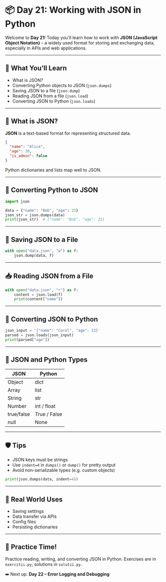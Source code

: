 # 📦 Day 21: Working with JSON in Python

Welcome to **Day 21**! Today you’ll learn how to work with **JSON (JavaScript Object Notation)** – a widely used format for storing and exchanging data, especially in APIs and web applications.

---

## 🧠 What You’ll Learn
- What is JSON?
- Converting Python objects to JSON (`json.dumps`)
- Saving JSON to a file (`json.dump`)
- Reading JSON from a file (`json.load`)
- Converting JSON to Python (`json.loads`)

---

## 📄 What is JSON?

**JSON** is a text-based format for representing structured data.

```json
{
  "name": "Alice",
  "age": 30,
  "is_admin": false
}
```

Python dictionaries and lists map well to JSON.

---

## 🔄 Converting Python to JSON

```python
import json

data = {"name": "Bob", "age": 25}
json_str = json.dumps(data)
print(json_str)  # {"name": "Bob", "age": 25}
```

---

## 💾 Saving JSON to a File

```python
with open("data.json", "w") as f:
    json.dump(data, f)
```

---

## 📥 Reading JSON from a File

```python
with open("data.json", "r") as f:
    content = json.load(f)
    print(content["name"])
```

---

## 🔁 Converting JSON to Python

```python
json_input = '{"name": "Carol", "age": 22}'
parsed = json.loads(json_input)
print(parsed["age"])
```

---

## 🧾 JSON and Python Types

| JSON        | Python          |
|-------------|------------------|
| Object      | dict             |
| Array       | list             |
| String      | str              |
| Number      | int / float      |
| true/false  | True / False     |
| null        | None             |

---

## 🛡 Tips

- JSON keys must be strings
- Use `indent=4` in `dumps()` or `dump()` for pretty output
- Avoid non-serializable types (e.g. custom objects)

```python
print(json.dumps(data, indent=4))
```

---

## 🧰 Real World Uses

- Saving settings
- Data transfer via APIs
- Config files
- Persisting dictionaries

---

## 🎯 Practice Time!

Practice reading, writing, and converting JSON in Python. Exercises are in `exercitii.py`, solutions in `solutii.py`.

➡️ Next up: **Day 22 – Error Logging and Debugging**
